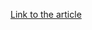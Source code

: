 [Link to the article](https://www.symantec.com/blogs/threat-intelligence/samsam-targeted-ransomware-attacks)
